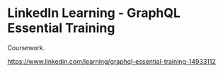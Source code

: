 # LinkedIn Learning - GraphQL Essential Training

Coursework.

https://www.linkedin.com/learning/graphql-essential-training-14933112
